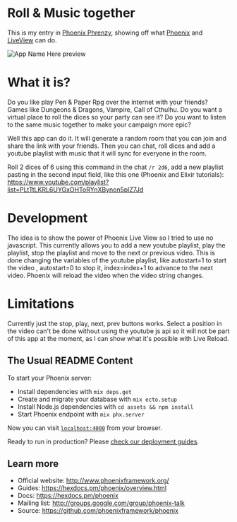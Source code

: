 # Roll & Music together

This is my entry in [Phoenix Phrenzy](https://phoenixphrenzy.com), showing off what [Phoenix](https://phoenixframework.org/) and [LiveView](https://github.com/phoenixframework/phoenix_live_view) can do.

![App Name Here preview](http://g.recordit.co/awvCS6MLyA.gif)

# What it is?
Do you like play Pen & Paper Rpg over the internet with your friends? Games like Dungeons & Dragons, Vampire, Call of Cthulhu.
Do you want a virtual place to roll the dices so your party can see it?
Do you want to listen to the same music together to make your campaign more epic?

Well this app can do it. It will generate a random room that you can join and share the link with your friends. Then you can chat, roll dices and add a youtube playlist with music that it will sync for everyone in the room.

Roll 2 dices of 6 using this command in the chat `/r 2d6`, add a new playlist pasting in the second input field, like this one (Phoenix and Elixir tutorials): https://www.youtube.com/playlist?list=PLtTtLKRL6UYGxOHToRYnXBynon5plZ7Jd


# Development

The idea is to show the power of Phoenix Live View so I tried to use no javascript. This currently allows you to add a new youtube playlist, play the playlist, stop the playlist and move to the next or previous video. This is done changing the variables of the youtube playlist, like autostart=1 to start the video , autostart=0 to stop it, index=index+1 to advance to the next video. Phoenix will reload the video when the video string changes.

# Limitations

Currently just the stop, play, next, prev buttons works. 
Select a position in the video can't be done without using the youtube js api so it will not be part of this app at the moment, as I can show what it's possible with Live Reload.


## The Usual README Content

To start your Phoenix server:

  * Install dependencies with `mix deps.get`
  * Create and migrate your database with `mix ecto.setup`
  * Install Node.js dependencies with `cd assets && npm install`
  * Start Phoenix endpoint with `mix phx.server`

Now you can visit [`localhost:4000`](http://localhost:4000) from your browser.

Ready to run in production? Please [check our deployment guides](https://hexdocs.pm/phoenix/deployment.html).

## Learn more

  * Official website: http://www.phoenixframework.org/
  * Guides: https://hexdocs.pm/phoenix/overview.html
  * Docs: https://hexdocs.pm/phoenix
  * Mailing list: http://groups.google.com/group/phoenix-talk
  * Source: https://github.com/phoenixframework/phoenix

